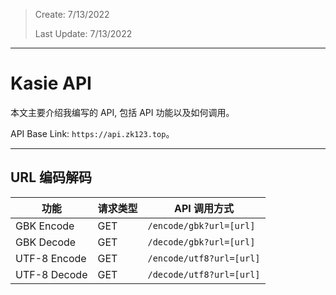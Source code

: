 > Create: 7/13/2022
>
> Last Update: 7/13/2022

---
# Kasie API

本文主要介绍我编写的 API, 包括 API 功能以及如何调用。

API Base Link: `https://api.zk123.top`。

---
## URL 编码解码

| 功能         | 请求类型 | API 调用方式             |
| ------------ | -------- | ------------------------ |
| GBK Encode   | GET      | `/encode/gbk?url=[url]`  |
| GBK Decode   | GET      | `/decode/gbk?url=[url]`  |
| UTF-8 Encode | GET      | `/encode/utf8?url=[url]` |
| UTF-8 Decode | GET      | `/decode/utf8?url=[url]` |


